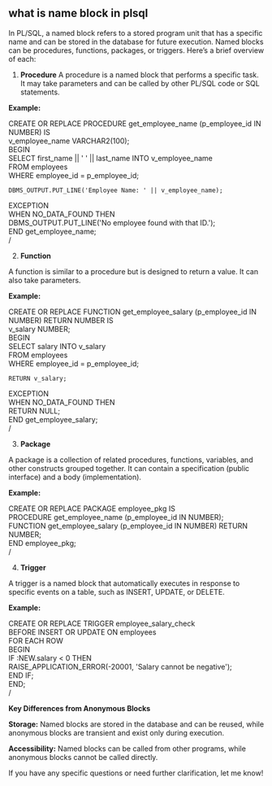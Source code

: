 ## what is name block in plsql


In PL/SQL, a named block refers to a stored program unit that has a specific name and can be stored in the database for future execution. Named blocks can be procedures, functions, packages, or triggers. Here’s a brief overview of each:  

1. **Procedure**
A procedure is a named block that performs a specific task. It may take parameters and can be called by other PL/SQL code or SQL statements.

**Example:**
  
CREATE OR REPLACE PROCEDURE get_employee_name (p_employee_id IN NUMBER) IS  
    v_employee_name VARCHAR2(100);  
BEGIN  
    SELECT first_name || ' ' || last_name INTO v_employee_name   
    FROM employees  
    WHERE employee_id = p_employee_id;  

    DBMS_OUTPUT.PUT_LINE('Employee Name: ' || v_employee_name);  
EXCEPTION  
    WHEN NO_DATA_FOUND THEN  
        DBMS_OUTPUT.PUT_LINE('No employee found with that ID.');  
END get_employee_name;  
/  

2. **Function** 

A function is similar to a procedure but is designed to return a value. It can also take parameters.

**Example:**

CREATE OR REPLACE FUNCTION get_employee_salary (p_employee_id IN NUMBER) RETURN NUMBER IS  
    v_salary NUMBER;  
BEGIN  
    SELECT salary INTO v_salary  
    FROM employees  
    WHERE employee_id = p_employee_id;  

    RETURN v_salary;  
EXCEPTION  
    WHEN NO_DATA_FOUND THEN    
        RETURN NULL;  
END get_employee_salary;   
/  

3. **Package**

A package is a collection of related procedures, functions, variables, and other constructs grouped together. It can contain a specification (public interface) and a body (implementation).

**Example:** 

CREATE OR REPLACE PACKAGE employee_pkg IS  
    PROCEDURE get_employee_name (p_employee_id IN NUMBER);  
    FUNCTION get_employee_salary (p_employee_id IN NUMBER) RETURN NUMBER;  
END employee_pkg;  
/ 

4. **Trigger**

A trigger is a named block that automatically executes in response to specific events on a table, such as INSERT, UPDATE, or DELETE.

**Example:**

CREATE OR REPLACE TRIGGER employee_salary_check  
BEFORE INSERT OR UPDATE ON employees  
FOR EACH ROW   
BEGIN  
    IF :NEW.salary < 0 THEN  
        RAISE_APPLICATION_ERROR(-20001, 'Salary cannot be negative');  
    END IF;  
END;  
/  

**Key Differences from Anonymous Blocks** 

**Storage:**  Named blocks are stored in the database and can be reused, while anonymous blocks are transient and exist only during execution.  

**Accessibility:**  Named blocks can be called from other programs, while anonymous blocks cannot be called directly.  

If you have any specific questions or need further clarification, let me know!